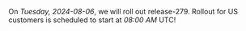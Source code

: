 On *Tuesday, 2024-08-06*, we will roll out release-279.
Rollout for US customers is scheduled to start at *08:00 AM* UTC!
